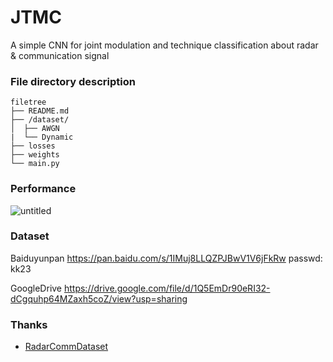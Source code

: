 # JTMC
A simple CNN for joint modulation and technique classification about radar & communication signal

### File directory description

```
filetree 
├── README.md
├── /dataset/
│  ├── AWGN
|  └── Dynamic
├── losses
├── weights
└── main.py

```
### Performance
![untitled](https://github.com/BeechburgPieStar/JMTC/assets/107237593/44113e04-aa05-4d40-8610-d0c6b0e5c1ca)


### Dataset
Baiduyunpan https://pan.baidu.com/s/1IMuj8LLQZPJBwV1V6jFkRw   passwd: kk23 

GoogleDrive https://drive.google.com/file/d/1Q5EmDr90eRI32-dCgquhp64MZaxh5coZ/view?usp=sharing

### Thanks

- [RadarCommDataset](https://github.com/ANDROComputationalSolutions/RadarCommDataset)
